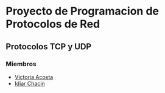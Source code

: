 # Proyecto de Programacion de Protocolos de Red
## Protocolos TCP y UDP

### Miembros
* [Victoria Acosta](https://github.com/Victoriaag6)
* [Idiar Chacin](https://github.com/idiarj)